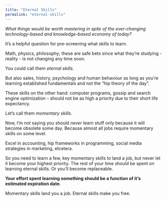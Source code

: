 ```yaml
---
title: "Eternal Skills"
permalink: "eternal-skills"
---
```


_What things would be worth mastering in spite of the ever-changing technology-based and knowledge-based economy of today?_

It’s a helpful question for pre-screening what skills to learn.

Math, physics, philosophy; these are safe bets since what they’re studying - reality - is not changing any time soon.

You could call them _eternal skills_.

But also sales, history, psychology and human behaviour as long as you’re learning established fundamentals and not the “hip theory of the day”.

These skills on the other hand: computer programs, gossip and search engine optimization - should not be as high a priority due to their short life expectancy.

Let’s call them _momentary skills_.

Now, I’m not saying you should _never_ learn stuff only because it will become obsolete some day. Because almost all jobs require momentary skills on some level. 

Excel in accounting, hip frameworks in programming, social media strategies in marketing, etcetera.

So you need to learn a few, key momentary skills to land a job, but never let it become your highest priority. The rest of your time should be spent on learning eternal skills. Or you’ll become replaceable.

**Your effort spent learning something should be a function of it’s estimated expiration date.**

Momentary skills land you a job. Eternal skills make you free.